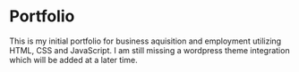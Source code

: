 # Portfolio
This is my initial portfolio for business aquisition and employment utilizing HTML, CSS and JavaScript. I am still missing a wordpress theme integration which will be added at a later time.
